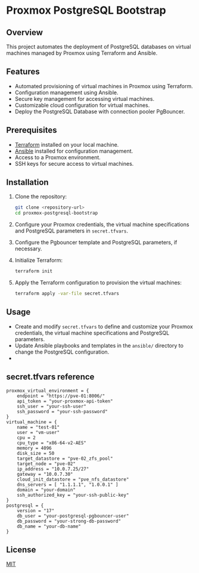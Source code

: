 # Proxmox PostgreSQL Bootstrap

## Overview

This project automates the deployment of PostgreSQL databases on virtual machines managed by Proxmox using Terraform and Ansible.

## Features

- Automated provisioning of virtual machines in Proxmox using Terraform.
- Configuration management using Ansible.
- Secure key management for accessing virtual machines.
- Customizable cloud configuration for virtual machines.
- Deploy the PostgreSQL Database with connection pooler PgBouncer.

## Prerequisites

- [Terraform](https://www.terraform.io/downloads.html) installed on your local machine.
- [Ansible](https://docs.ansible.com/ansible/latest/installation_guide/intro_installation.html) installed for configuration management.
- Access to a Proxmox environment.
- SSH keys for secure access to virtual machines.

## Installation

1. Clone the repository:
   ```bash
   git clone <repository-url>
   cd proxmox-postgresql-bootstrap
   ```

2. Configure your Proxmox credentials, the virtual machine specifications and PostgreSQL parameters in `secret.tfvars`.

3. Configure the Pgbouncer template and PostgreSQL parameters, if necessary.

4. Initialize Terraform:
   ```bash
   terraform init
   ```

5. Apply the Terraform configuration to provision the virtual machines:
   ```bash
   terraform apply -var-file secret.tfvars
   ```

## Usage

- Create and modify `secret.tfvars` to define and customize your Proxmox credentials, the virtual machine specifications and PostgreSQL parameters.
- Update Ansible playbooks and templates in the `ansible/` directory to change the PostgreSQL configuration.
- 

## secret.tfvars reference

```hcl
proxmox_virtual_environment = {
    endpoint = "https://pve-01:8006/"
    api_token = "your-proxmox-api-token"
    ssh_user = "your-ssh-user"
    ssh_password = "your-ssh-password"
}
virtual_machine = {
    name = "test-01"
    user = "vm-user"
    cpu = 2
    cpu_type = "x86-64-v2-AES"
    memory = 4096
    disk_size = 50
    target_datastore = "pve-02_zfs_pool"
    target_node = "pve-02"
    ip_address = "10.0.7.25/27"
    gateway = "10.0.7.30"
    cloud_init_datastore = "pve_nfs_datastore"
    dns_servers = [ "1.1.1.1", "1.0.0.1" ]
    domain = "your-domain"
    ssh_authorized_key = "your-ssh-public-key"
}
postgresql = {
    version = "17"
    db_user = "your-postgresql-pgbouncer-user"
    db_password = "your-strong-db-password"
    db_name = "your-db-name"
}
```

## License

[MIT](LICENSE)
